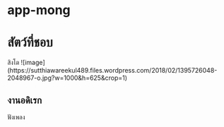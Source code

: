 # app-mong
<h1>สัตว์ที่ชอบ</h1>
สิงโต 
![image] (https://sutthiawareekul489.files.wordpress.com/2018/02/1395726048-2048967-o.jpg?w=1000&h=625&crop=1)

<h2>งานอดิเรก</h2>
ฟังเพลง